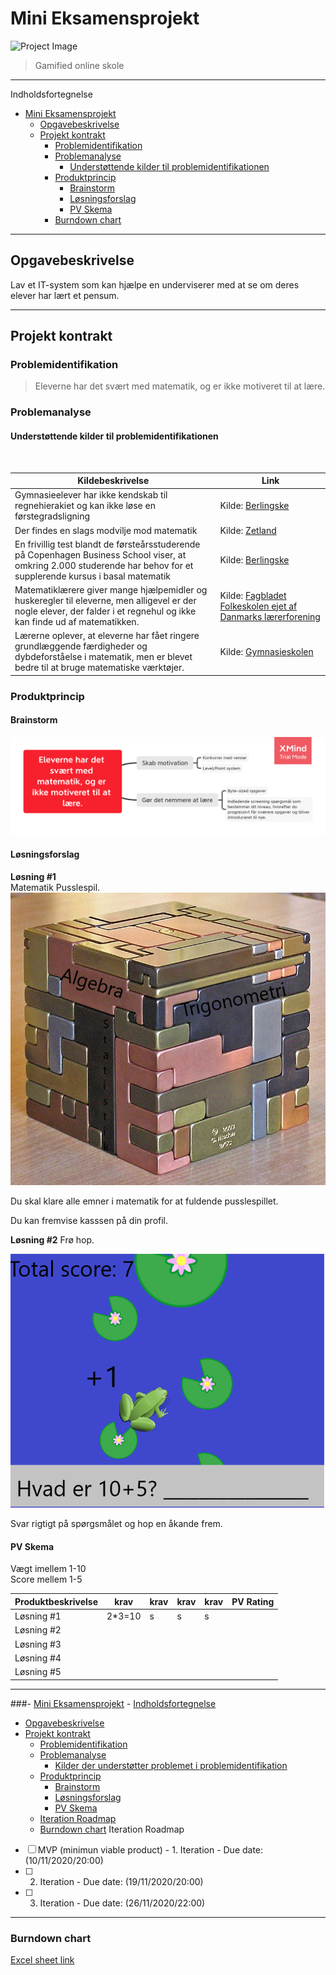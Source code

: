 # Mini Eksamensprojekt

![Project Image](https://blockchainacademy.dk/wp-content/uploads/2020/02/BAN_blockchain_academy_network_illustration_blue-1024x837.png)

>Gamified online skole
___

Indholdsfortegnelse
- [Mini Eksamensprojekt](#mini-eksamensprojekt)
  - [Opgavebeskrivelse](#opgavebeskrivelse)
  - [Projekt kontrakt](#projekt-kontrakt)
    - [Problemidentifikation](#problemidentifikation)
    - [Problemanalyse](#problemanalyse)
      - [Understøttende kilder til problemidentifikationen](#understøttende-kilder-til-problemidentifikationen)
    - [Produktprincip](#produktprincip)
      - [Brainstorm](#brainstorm)
      - [Løsningsforslag](#løsningsforslag)
      - [PV Skema](#pv-skema)
    - [Burndown chart](#burndown-chart)

___

## Opgavebeskrivelse
 Lav et IT-system som kan  hjælpe en underviserer med at se om deres elever har lært et pensum.
___

## Projekt kontrakt

### Problemidentifikation
>Eleverne har det svært med matematik, og er ikke motiveret til at lære.
### Problemanalyse

#### Understøttende kilder til problemidentifikationen

<br>


| Kildebeskrivelse | Link |
|------------------|------|
|Gymnasieelever har ikke kendskab til regnehierakiet og kan ikke løse en førstegradsligning | Kilde: [Berlingske](https://www.berlingske.dk/samfund/hvad-er-75x4-det-mener-gymnasielaerere-ikke-at-deres-elever-ved)
| Der findes en slags modvilje mod matematik | Kilde: [Zetland](https://www.zetland.dk/historie/sO9kQ396-aO9kVR61-d9fdd) 
| En frivillig test blandt de førsteårsstuderende på Copenhagen Business School viser, at omkring 2.000 studerende har behov for et supplerende kursus i basal matematik | Kilde: [Berlingske](https://www.berlingske.dk/samfund/2.000-nye-cbs-studerende-har-brug-for-ekstra-kurser-i-basal-matematik-de) 
| Matematiklærere giver mange hjælpemidler og huskeregler til eleverne, men alligevel er der nogle elever, der falder i et regnehul og ikke kan finde ud af matematikken. | Kilde: [Fagbladet Folkeskolen ejet af Danmarks lærerforening](https://www.folkeskolen.dk/29428/naar-eleven-falder-i-et-regnehul) 
| Lærerne oplever, at eleverne har fået ringere grundlæggende færdigheder og dybdeforståelse i matematik, men er blevet bedre til at bruge matematiske værktøjer. | Kilde: [Gymnasieskolen](https://gymnasieskolen.dk/ekspertudvalg-om-faglighed-matematik-er-blevet-mere-komplekst) 

### Produktprincip
#### Brainstorm
![Brainstorm](/images/mindmap.png)

#### Løsningsforslag

**Løsning #1**
<br>
Matematik Pusslespil.
<br>
![Billede](/images/pusslespil.png)

Du skal klare alle emner i matematik for at fuldende pusslespillet.

Du kan fremvise kasssen på din profil.

**Løsning #2**
Frø hop.


![Billede](/images/FroeSpil.png)

Svar rigtigt på spørgsmålet og hop en åkande frem.

#### PV Skema
Vægt imellem 1-10
<br>
Score mellem 1-5

| Produktbeskrivelse | krav | krav | krav | krav | PV Rating |
|--------------------|------|------|------|------|------|
| Løsning #1 | 2*3=10 | s | s | s |
| Løsning #2 |  |  |  |
| Løsning #3 |  |  |  | 
| Løsning #4 |  |  |  | 
| Løsning #5 |  |  |  | 
___

###- [Mini Eksamensprojekt](#mini-eksamensprojekt)
    - [Indholdsfortegnelse](#indholdsfortegnelse)
  - [Opgavebeskrivelse](#opgavebeskrivelse)
  - [Projekt kontrakt](#projekt-kontrakt)
    - [Problemidentifikation](#problemidentifikation)
    - [Problemanalyse](#problemanalyse)
      - [Kilder der understøtter problemet i problemidentifikation](#kilder-der-understøtter-problemet-i-problemidentifikation)
    - [Produktprincip](#produktprincip)
      - [Brainstorm](#brainstorm)
      - [Løsningsforslag](#løsningsforslag)
      - [PV Skema](#pv-skema)
    - [Iteration Roadmap](#iteration-roadmap)
    - [Burndown chart](#burndown-chart) Iteration Roadmap
- [ ] MVP (minimun viable product) - 1. Iteration - Due date: (10/11/2020/20:00)
- [ ] 2. Iteration - Due date: (19/11/2020/20:00)
- [ ] 3. Iteration - Due date: (26/11/2020/22:00)

___

### Burndown chart
[Excel sheet link](https://drive.google.com/file/d/1BA4COUAmAu_eMSIAFlnVrCejI9rT1cL9/view?usp=sharing)


